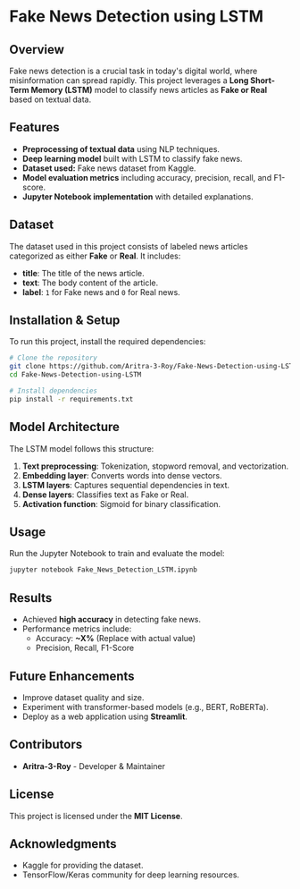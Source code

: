 # Fake News Detection using LSTM

## Overview
Fake news detection is a crucial task in today's digital world, where misinformation can spread rapidly. This project leverages a **Long Short-Term Memory (LSTM)** model to classify news articles as **Fake or Real** based on textual data.

## Features
- **Preprocessing of textual data** using NLP techniques.
- **Deep learning model** built with LSTM to classify fake news.
- **Dataset used:** Fake news dataset from Kaggle.
- **Model evaluation metrics** including accuracy, precision, recall, and F1-score.
- **Jupyter Notebook implementation** with detailed explanations.

## Dataset
The dataset used in this project consists of labeled news articles categorized as either **Fake** or **Real**. It includes:
- **title**: The title of the news article.
- **text**: The body content of the article.
- **label**: `1` for Fake news and `0` for Real news.

## Installation & Setup
To run this project, install the required dependencies:

```bash
# Clone the repository
git clone https://github.com/Aritra-3-Roy/Fake-News-Detection-using-LSTM.git
cd Fake-News-Detection-using-LSTM

# Install dependencies
pip install -r requirements.txt
```

## Model Architecture
The LSTM model follows this structure:
1. **Text preprocessing**: Tokenization, stopword removal, and vectorization.
2. **Embedding layer**: Converts words into dense vectors.
3. **LSTM layers**: Captures sequential dependencies in text.
4. **Dense layers**: Classifies text as Fake or Real.
5. **Activation function**: Sigmoid for binary classification.

## Usage
Run the Jupyter Notebook to train and evaluate the model:
```bash
jupyter notebook Fake_News_Detection_LSTM.ipynb
```

## Results
- Achieved **high accuracy** in detecting fake news.
- Performance metrics include:
  - Accuracy: **~X%** (Replace with actual value)
  - Precision, Recall, F1-Score

## Future Enhancements
- Improve dataset quality and size.
- Experiment with transformer-based models (e.g., BERT, RoBERTa).
- Deploy as a web application using **Streamlit**.

## Contributors
- **Aritra-3-Roy** - Developer & Maintainer

## License
This project is licensed under the **MIT License**.

## Acknowledgments
- Kaggle for providing the dataset.
- TensorFlow/Keras community for deep learning resources.

